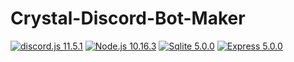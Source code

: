# Crystal-Discord-Bot-Maker
[![discord.js 11.5.1](https://img.shields.io/badge/discord.js-12.0.1-green.svg)](https://discord.js.org/)
[![Node.js 10.16.3](https://img.shields.io/badge/Node.js-10.16.3-brightgreen.svg)](https://nodejs.org/en/)
[![Sqlite 5.0.0](https://img.shields.io/badge/sqlite3-5.0.0-blue.svg)](https://sqlite.org/)
[![Express 5.0.0](https://img.shields.io/badge/express-14.7.1-red.svg)](https://expressjs.com/)
